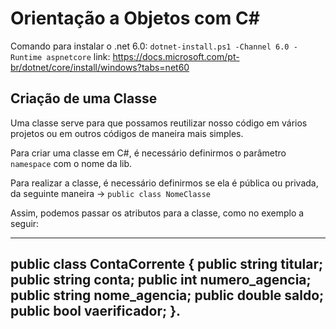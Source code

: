 # Orientação a Objetos com C#

Comando para instalar o .net 6.0: `dotnet-install.ps1 -Channel 6.0 -Runtime aspnetcore`
link: https://docs.microsoft.com/pt-br/dotnet/core/install/windows?tabs=net60


## Criação de uma Classe

Uma classe serve para que possamos reutilizar nosso código em vários projetos ou em outros códigos de maneira mais simples.

Para criar uma classe em C#, é necessário definirmos o parâmetro `namespace` com o nome da lib.

Para realizar a classe, é necessário definirmos se ela é pública ou privada, da seguinte maneira -> `public class NomeClasse`

Assim, podemos passar os atributos para a classe, como no exemplo a seguir:

---
public class ContaCorrente {
     public string titular;
     public string conta;
     public int numero_agencia;
     public string nome_agencia;
     public double saldo;
     public bool vaerificador;
}.
---
